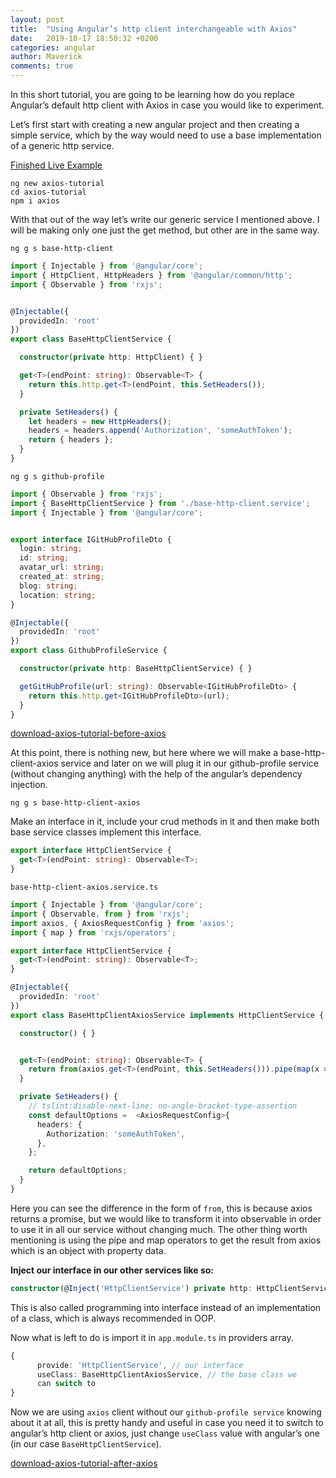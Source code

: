 ```yaml
---
layout: post
title:  "Using Angular’s http client interchangeable with Axios"
date:   2019-10-17 18:50:32 +0200
categories: angular
author: Maverick
comments: true
---
```


In this short tutorial, you are going to be learning how do you replace Angular’s default http client with Axios in case you would like to experiment.

Let’s first start with creating a new angular project and then creating a simple service, which by the way would need to use a base implementation of a generic http service.

[Finished Live Example](https://stackblitz.com/edit/using-angulars-http-client-interchangeable-with-axios)

    ng new axios-tutorial
    cd axios-tutorial
    npm i axios

With that out of the way let’s write our generic service I mentioned above. I will be making only one just the get method, but other are in the same way.

    ng g s base-http-client

```typescript
import { Injectable } from '@angular/core';
import { HttpClient, HttpHeaders } from '@angular/common/http';
import { Observable } from 'rxjs';


@Injectable({
  providedIn: 'root'
})
export class BaseHttpClientService {

  constructor(private http: HttpClient) { }

  get<T>(endPoint: string): Observable<T> {
    return this.http.get<T>(endPoint, this.SetHeaders());
  }

  private SetHeaders() {
    let headers = new HttpHeaders();
    headers = headers.append('Authorization', 'someAuthToken');
    return { headers };
  }
}
```

    ng g s github-profile

```typescript
import { Observable } from 'rxjs';
import { BaseHttpClientService } from './base-http-client.service';
import { Injectable } from '@angular/core';


export interface IGitHubProfileDto {
  login: string;
  id: string;
  avatar_url: string;
  created_at: string;
  blog: string;
  location: string;
}

@Injectable({
  providedIn: 'root'
})
export class GithubProfileService {

  constructor(private http: BaseHttpClientService) { }

  getGitHubProfile(url: string): Observable<IGitHubProfileDto> {
    return this.http.get<IGitHubProfileDto>(url);
  }
}
```

[download-axios-tutorial-before-axios]({{site.baseurl}}/assets/files/axios-tutorial-before-axios.rar)

At this point, there is nothing new, but here where we will make a base-http-client-axios service and later on we will plug it in our github-profile service (without changing anything) with the help of the angular’s dependency injection.

    ng g s base-http-client-axios

Make an interface in it, include your crud methods in it and then make both base service classes implement this interface.

```typescript
export interface HttpClientService {
  get<T>(endPoint: string): Observable<T>;
}
```

`base-http-client-axios.service.ts`

```typescript
import { Injectable } from '@angular/core';
import { Observable, from } from 'rxjs';
import axios, { AxiosRequestConfig } from 'axios';
import { map } from 'rxjs/operators';

export interface HttpClientService {
  get<T>(endPoint: string): Observable<T>;
}

@Injectable({
  providedIn: 'root'
})
export class BaseHttpClientAxiosService implements HttpClientService {

  constructor() { }


  get<T>(endPoint: string): Observable<T> {
    return from(axios.get<T>(endPoint, this.SetHeaders())).pipe(map(x => x.data));
  }

  private SetHeaders() {
    // tslint:disable-next-line: no-angle-bracket-type-assertion
    const defaultOptions =  <AxiosRequestConfig>{
      headers: {
        Authorization: 'someAuthToken',
      },
    };

    return defaultOptions;
  }
}
```

Here you can see the difference in the form of `from`, this is because axios returns a promise, but we would like to transform it into observable in order to use it in all our service without changing much. The other thing worth mentioning is using the pipe and map operators to get the result from axios which is an object with property data.

**Inject our interface in our other services like so:**

```typescript
constructor(@Inject('HttpClientService') private http: HttpClientService) { }
```

This is also called programming into interface instead of an implementation of a class, which is always recommended in OOP.

Now what is left to do is import it in `app.module.ts` in providers array.

```typescript
{
      provide: 'HttpClientService', // our interface
      useClass: BaseHttpClientAxiosService, // the base class we 
      can switch to
}
```

Now we are using `axios` client without our `github-profile service` knowing about it at all, this is pretty handy and useful in case you need it to switch to angular’s http client or axios, just change `useClass` value with angular’s one (in our case `BaseHttpClientService`).

[download-axios-tutorial-after-axios]({{site.baseurl}}/assets/files/axios-tutorial-after-axios.rar)